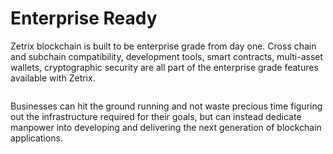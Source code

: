 # Enterprise Ready

Zetrix blockchain is built to be enterprise grade from day one. Cross chain and subchain compatibility, development tools, smart contracts, multi-asset wallets, cryptographic security are all part of the enterprise grade features available with Zetrix.

<figure><img src="https://lh5.googleusercontent.com/_XpxwC1QFRGlYEZEqU_LrR2IOwKkDYgYBNrjCjTnoklvR0oumi8a9K4WDIMVzDXOyqPqM0fxJTV-8JfzvTrUWQsv-n8pqydkZzBur1gk7cs17sWi_NVYoDwui4QyKDG-Yoh1xWdc1llAC0q-gb2cy2E5q4EP8jjqq_rmhbW_n-4MtBjX01gn5O_r5Emr3ZQuNeMopQ" alt=""><figcaption></figcaption></figure>

Businesses can hit the ground running and not waste precious time figuring out the infrastructure required for their goals, but can instead dedicate manpower into developing and delivering the next generation of blockchain applications.
